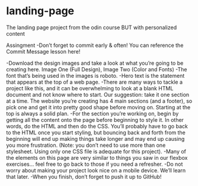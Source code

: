 # landing-page
The landing page project from the odin course BUT with personalized content

Assingment
-Don’t forget to commit early & often! You can reference the Commit Message lesson here!

-Download the design images and take a look at what you’re going to be creating here. Image One (Full Design), Image Two (Color and Fonts)
-The font that’s being used in the images is roboto.
-Hero text is the statement that appears at the top of a web page.
-There are many ways to tackle a project like this, and it can be overwhelming to look at a blank HTML document and not know where to start. Our suggestion: take it one section at a time. The website you’re creating has 4 main sections (and a footer), so pick one and get it into pretty good shape before moving on. Starting at the top is always a solid plan.
-For the section you’re working on, begin by getting all the content onto the page before beginning to style it. In other words, do the HTML and then do the CSS. You’ll probably have to go back to the HTML once you start styling, but bouncing back and forth from the beginning will end up making things take longer and may end up causing you more frustration. (Note: you don’t need to use more than one stylesheet. Using only one CSS file is adequate for this project).
-Many of the elements on this page are very similar to things you saw in our flexbox exercises… feel free to go back to those if you need a refresher.
-Do not worry about making your project look nice on a mobile device. We’ll learn that later.
-When you finish, don’t forget to push it up to GitHub!